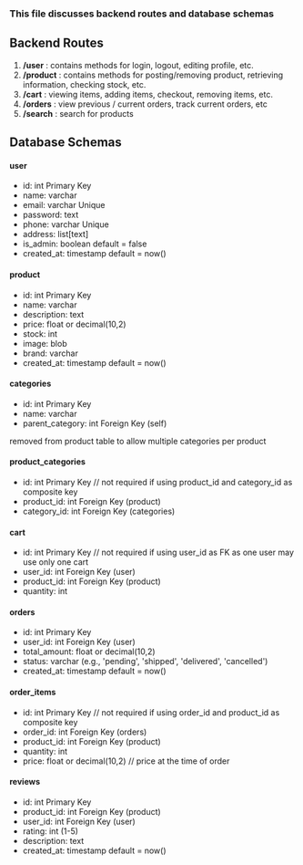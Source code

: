 ### This file discusses backend routes and database schemas

## Backend Routes

1. **/user** : contains methods for login, logout, editing profile, etc.
2. **/product** : contains methods for posting/removing product, retrieving information, checking stock, etc.
3. **/cart** : viewing items, adding items, checkout, removing items, etc.
4. **/orders** : view previous / current orders, track current orders, etc
5. **/search** : search for products


## Database Schemas

#### user
* id: int Primary Key
* name: varchar
* email: varchar Unique
* password: text
* phone: varchar Unique
* address: list[text]
* is_admin: boolean default = false
* created_at: timestamp default = now()

#### product
* id: int Primary Key
* name: varchar
* description: text
* price: float or decimal(10,2)
* stock: int
* image: blob
* brand: varchar
* created_at: timestamp default = now()

#### categories
* id: int Primary Key
* name: varchar
* parent_category: int Foreign Key (self)

removed <!-- * category: list[category_id]: Foreign Keys --> from product table to allow multiple categories per product

#### product_categories
* id: int Primary Key // not required if using product_id and category_id as composite key
* product_id: int Foreign Key (product)
* category_id: int Foreign Key (categories)


#### cart
* id: int Primary Key // not required if using user_id as FK as one user may use only one cart
* user_id: int Foreign Key (user)
* product_id: int Foreign Key (product)
* quantity: int

#### orders
* id: int Primary Key
* user_id: int Foreign Key (user)
* total_amount: float or decimal(10,2)
* status: varchar (e.g., 'pending', 'shipped', 'delivered', 'cancelled')
* created_at: timestamp default = now()

#### order_items
* id: int Primary Key // not required if using order_id and product_id as composite key
* order_id: int Foreign Key (orders)
* product_id: int Foreign Key (product)
* quantity: int
* price: float or decimal(10,2) // price at the time of order

#### reviews
* id: int Primary Key
* product_id: int Foreign Key (product)
* user_id: int Foreign Key (user)
* rating: int (1-5)
* description: text
* created_at: timestamp default = now()